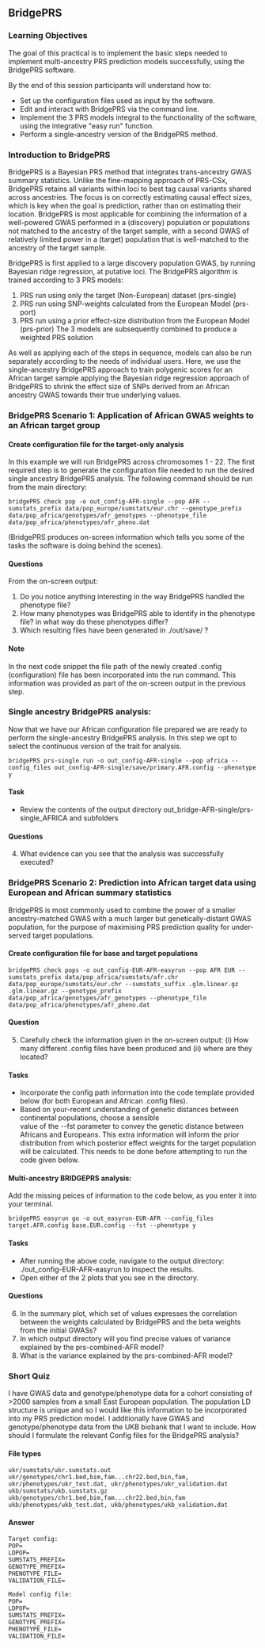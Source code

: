 ## BridgePRS

### Learning Objectives
The goal of this practical is to implement the basic steps needed to implement multi-ancestry PRS prediction models successfully, using the BridgePRS software.

By the end of this session participants will understand how to:
- Set up the configuration files used as input by the software.
- Edit and interact with BridgePRS via the command line. 
- Implement the 3 PRS models integral to the functionality of the software, using the integrative "easy run" function.
- Perform a single-ancestry version of the BridgePRS method.

### Introduction to BridgePRS
BridgePRS is a Bayesian PRS method that integrates trans-ancestry GWAS summary statistics. Unlike the fine-mapping approach of PRS-CSx, BridgePRS retains all variants within loci to best tag causal variants shared across ancestries. The focus is on correctly estimating causal effect sizes, which is key when the goal is prediction, rather than on estimating their location. BridgePRS is most applicable for combining the information of a well-powered GWAS performed in a (discovery) population or populations not matched to the ancestry of the target sample, with a second GWAS of relatively limited power in a (target) population that is well-matched to the ancestry of the target sample.

BridgePRS is first applied to a large discovery population GWAS, by running Bayesian ridge regression, at putative loci. The BridgePRS algorithm is trained according to 3 PRS models:
1. PRS run using only the target (Non-European) dataset (prs-single)
2. PRS run using SNP-weights calculated from the European Model (prs-port)
3. PRS run using a prior effect-size distribution from the European Model (prs-prior)
The 3 models are subsequently combined to produce a weighted PRS solution

As well as applying each of the steps in sequence, models can also be run separately according to the needs of individual users. Here, we use the single-ancestry BridgePRS approach to train polygenic scores for an African target sample applying the Bayesian ridge regression approach of BridgePRS to shrink the effect size of SNPs derived from an African ancestry GWAS towards their true underlying values.

### BridgePRS Scenario 1: Application of African GWAS weights to an African target group

#### Create configuration file for the target-only analysis
In this example we will run BridgePRS across chromosomes 1 - 22. The first required step is to generate the configuration file needed to run the desired single ancestry BridgePRS analysis. The following command should be run from the main directory:
```
bridgePRS check pop -o out_config-AFR-single --pop AFR --sumstats_prefix data/pop_europe/sumstats/eur.chr --genotype_prefix data/pop_africa/genotypes/afr_genotypes --phenotype_file data/pop_africa/phenotypes/afr_pheno.dat
```
(BridgePRS produces on-screen information which tells you some of the tasks the software is doing behind the scenes).

#### Questions
From the on-screen output:
1. Do you notice anything interesting in the way BridgePRS handled the phenotype file?
2. How many phenotypes was BridgePRS able to identify in the phenotype file? in what way do these phenotypes differ?
3. Which resulting files have been generated in ./out/save/ ?

#### Note
In the next code snippet the file path of the newly created .config (configuration) file has been incorporated into the run command. This information was provided as part of the on-screen output in the previous step. 


### Single ancestry BridgePRS analysis:
Now that we have our African configuration file prepared we are ready to perform the single-ancestry BridgePRS analysis.
In this step we opt to select the continuous version of the trait for analysis.
```
bridgePRS prs-single run -o out_config-AFR-single --pop africa --config_files out_config-AFR-single/save/primary.AFR.config --phenotype y
```

#### Task
- Review the contents of the output directory  out_bridge-AFR-single/prs-single_AFRICA and subfolders

#### Questions
4. What evidence can you see that the analysis was successfully executed?


### BridgePRS Scenario 2:  Prediction into African target data using European and African summary statistics
BridgePRS is most commonly used to combine the power of a smaller ancestry-matched GWAS with a much larger but genetically-distant GWAS population, for the purpose of maximising PRS prediction quality for under-served target populations.

#### Create configuration file for base and target populations
```
bridgePRS check pops -o out_config-EUR-AFR-easyrun --pop AFR EUR --sumstats_prefix data/pop_africa/sumstats/afr.chr data/pop_europe/sumstats/eur.chr --sumstats_suffix .glm.linear.gz .glm.linear.gz --genotype_prefix data/pop_africa/genotypes/afr_genotypes --phenotype_file data/pop_africa/phenotypes/afr_pheno.dat
```
#### Question
5. Carefully check the information given in the on-screen output: (i) How many different .config files have been produced
   and (ii) where are they located?

#### Tasks
- Incorporate the config path information into the code template provided below (for both European and African .config files).
- Based on your-recent understanding of genetic distances between continental populations, choose a sensible    
  value of the --fst parameter to convey the genetic distance between Africans and Europeans. This extra information will inform the prior    distribution from which posterior effect weights for the target population will be
  calculated. This needs to be done before attempting to run the code given below.

#### Multi-ancestry BRIDGEPRS analysis:
Add the missing peices of information to the code below, as you enter it into your terminal.
```
bridgePRS easyrun go -o out_easyrun-EUR-AFR --config_files target.AFR.config base.EUR.config --fst --phenotype y
```

#### Tasks
- After running the above code, navigate to the output directory: ./out_config-EUR-AFR-easyrun to inspect the results.
- Open either of the 2 plots that you see in the directory.

#### Questions
6. In the summary plot, which set of values expresses the correlation between the weights calculated by BridgePRS and
   the beta weights from the initial GWASs?
8. In which output directory will you find precise values of variance explained by the prs-combined-AFR model?
9. What is the variance explained by the prs-combined-AFR model?

### Short Quiz
I have GWAS data and genotype/phenotype data for a cohort consisting of >2000 samples from a small East European population. 
The population LD structure is unique and so I would like this information to be incorporated into my PRS prediction model. I additionally have GWAS and genotype/phenotype data from the UKB biobank that I want to include. How should I formulate the relevant Config files for the BridgePRS analysis?

#### File types
```
ukr/sumstats/ukr.sumstats.out
ukr/genotypes/chr1.bed,bim,fam...chr22.bed,bin,fam,
ukr/phenotypes/ukr_test.dat, ukr/phenotypes/ukr_validation.dat
ukb/sumstats/ukb.sumstats.gz
ukb/genotypes/chr1.bed,bim,fam...chr22.bed,bin,fam
ukb/phenotypes/ukb_test.dat, ukb/phenotypes/ukb_validation.dat
```
#### Answer
```
Target config:
POP=
LDPOP=
SUMSTATS_PREFIX=
GENOTYPE_PREFIX=
PHENOTYPE_FILE=
VALIDATION_FILE=

Model config file:
POP=
LDPOP=
SUMSTATS_PREFIX=
GENOTYPE_PREFIX=
PHENOTYPE_FILE=
VALIDATION_FILE=
```
